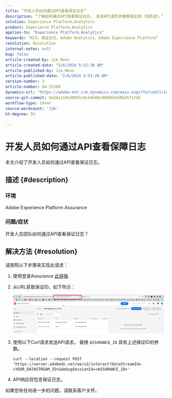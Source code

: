 ```yaml
---
title: “开发人员如何通过API查看保证日志”
description: “了解如何通过API查看保证日志。 发送API请求并替换保证ID（如所述）。”
solution: Experience Platform,Analytics
product: Experience Platform,Analytics
applies-to: "Experience Platform,Analytics"
keywords: “KCS、保证日志、Adobe Analytics、Adobe Experience Platform”
resolution: Resolution
internal-notes: null
bug: false
article-created-by: Jim Menn
article-created-date: "2/6/2024 5:52:36 AM"
article-published-by: Jim Menn
article-published-date: "2/6/2024 5:53:20 AM"
version-number: 3
article-number: KA-23389
dynamics-url: "https://adobe-ent.crm.dynamics.com/main.aspx?forceUCI=1&pagetype=entityrecord&etn=knowledgearticle&id=433543e7-b3c4-ee11-9079-6045bd006268"
source-git-commit: be28a118e30055c8c64b88c09090de30bd5717db
workflow-type: tm+mt
source-wordcount: '136'
ht-degree: 5%

---
```


# 开发人员如何通过API查看保障日志


本文介绍了开发人员如何通过API查看保证日志。

## 描述 {#description}


### 环境

Adobe Experience Platform Assurance

### 问题/症状

开发人员团队如何通过API查看保证日志？


## 解决方法 {#resolution}


请按照以下步骤来实现此请求：

1. 使用登录Assurance [此链接](https://experience.adobe.com/assurance).
2. 从URL获取保证ID，如下所示：

   ![](assets/41e62e4b-3ba0-ee11-be37-6045bd006239.png)
3. 使用以下Curl请求发送API请求。 替换 `ASSURANCE_ID` 具有上述保证ID的参数。<br>


   ```
   curl --location --request POST 'https://server.adobedc.net/ee/v2/interact?dataStreamId= <YOUR_DATASTREAM_ID>&debugSessionId=<ASSURANCE_ID>'
   ```


4. API响应将包含保证日志。


如果您有任何进一步的问题，请联系客户关怀。
